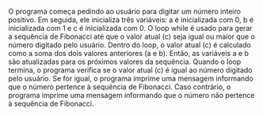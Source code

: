O programa começa pedindo ao usuário para digitar um número inteiro positivo. Em seguida, ele inicializa três variáveis: a é inicializada com 0, b é inicializada com 1 e c é inicializada com 0. O loop while é usado para gerar a sequência de Fibonacci até que o valor atual (c) seja igual ou maior que o número digitado pelo usuário. Dentro do loop, o valor atual (c) é calculado como a soma dos dois valores anteriores (a e b). Então, as variáveis a e b são atualizadas para os próximos valores da sequência. Quando o loop termina, o programa verifica se o valor atual (c) é igual ao número digitado pelo usuário. Se for igual, o programa imprime uma mensagem informando que o número pertence à sequência de Fibonacci. Caso contrário, o programa imprime uma mensagem informando que o número não pertence à sequência de Fibonacci.
